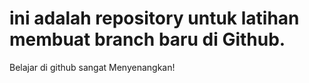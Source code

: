 # ini adalah repository untuk latihan membuat branch baru di Github.
Belajar di github sangat Menyenangkan!

